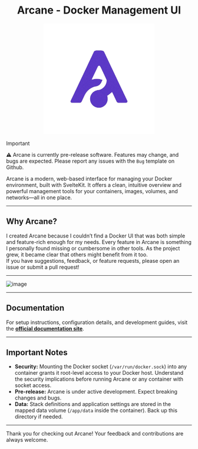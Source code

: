 <h1 align="center">Arcane - Docker Management UI</h1>

<p align="center">
  <img src=".github/assets/arcane.png" alt="Arcane Logo" width="300" height="300"/>
</p>

> [!IMPORTANT]  
> **⚠️** Arcane is currently pre-release software. Features may change, and bugs are expected. Please report any issues with the `Bug` template on Github.

Arcane is a modern, web-based interface for managing your Docker environment, built with SvelteKit. It offers a clean, intuitive overview and powerful management tools for your containers, images, volumes, and networks—all in one place.

---

## Why Arcane?

I created Arcane because I couldn’t find a Docker UI that was both simple and feature-rich enough for my needs. Every feature in Arcane is something I personally found missing or cumbersome in other tools. As the project grew, it became clear that others might benefit from it too.  
If you have suggestions, feedback, or feature requests, please open an issue or submit a pull request!

---

<img width="1685" alt="image" src="https://github.com/user-attachments/assets/2fdbaf8c-3c63-4b04-b059-d484a1477c5b" />

---

## Documentation

For setup instructions, configuration details, and development guides, visit the **[official documentation site](https://arcane.ofkm.dev)**.

---

## Important Notes

- **Security:** Mounting the Docker socket (`/var/run/docker.sock`) into any container grants it root-level access to your Docker host. Understand the security implications before running Arcane or any container with socket access.
- **Pre-release:** Arcane is under active development. Expect breaking changes and bugs.
- **Data:** Stack definitions and application settings are stored in the mapped data volume (`/app/data` inside the container). Back up this directory if needed.

---

Thank you for checking out Arcane! Your feedback and contributions are always welcome.
